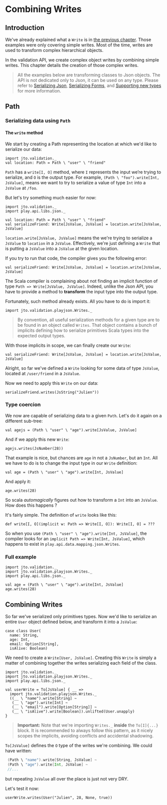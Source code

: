 # Combining Writes

## Introduction

We've already explained what a `Write` is in [the previous chapter](ScalaValidationWrite.md). Those examples were only covering simple writes. Most of the time, writes are used to transform complex hierarchical objects.

In the validation API, we create complex object writes by combining simple writes. This chapter details the creation of those complex writes.

> All the examples below are transforming classes to Json objects. The API is not dedicated only to Json, it can be used on any type. Please refer to [Serializing Json](ScalaValidationJson.md), [Serializing Forms](ScalaValidationMigrationForm.md), and [Supporting new types](ScalaValidationExtensions.md) for more information.

## Path

### Serializing data using `Path`

#### The `write` method

We start by creating a Path representing the location at which we'd like to serialize our data:

```tut
import jto.validation._
val location: Path = Path \ "user" \ "friend"
```

`Path` has a `write[I, O]` method, where `I` represents the input we’re trying to serialize, and `O` is the output type. For example, `(Path \ "foo").write[Int, JsValue]`, means we want to try to serialize a value of type `Int` into a `JsValue` at `/foo`.

But let's try something much easier for now:

```tut:nofail
import jto.validation._
import play.api.libs.json._

val location: Path = Path \ "user" \ "friend"
val serializeFriend: Write[JsValue, JsValue] = location.write[JsValue, JsValue]
```

`location.write[JsValue, JsValue]` means the we're trying to serialize a `JsValue` to `location` in a `JsValue`. Effectively, we're just defining a `Write` that is putting a `JsValue` into a `JsValue` at the given location.

If you try to run that code, the compiler gives you the following error:

```tut:nofail
val serializeFriend: Write[JsValue, JsValue] = location.write[JsValue, JsValue]
```

The Scala compiler is complaining about not finding an implicit function of type `Path => Write[JsValue, JsValue]`. Indeed, unlike the Json API, you have to provide a method to **transform** the input type into the output type.

Fortunately, such method already exists. All you have to do is import it:

```tut
import jto.validation.playjson.Writes._
```

> By convention, all useful serialization methods for a given type are to be found in an object called `Writes`. That object contains a bunch of implicits defining how to serialize primitives Scala types into the expected output types.

With those implicits in scope, we can finally create our `Write`:

```tut:silent
val serializeFriend: Write[JsValue, JsValue] = location.write[JsValue, JsValue]
```

Alright, so far we've defined a `Write` looking for some data of type `JsValue`, located at `/user/friend` in a `JsValue`.

Now we need to apply this `Write` on our data:

```tut
serializeFriend.writes(JsString("Julien"))
```

### Type coercion

We now are capable of serializing data to a given `Path`. Let's do it again on a different sub-tree:

```tut:silent
val agejs = (Path \ "user" \ "age").write[JsValue, JsValue]
```

And if we apply this new `Write`:

```tut
agejs.writes(JsNumber(28))
```

That example is nice, but chances are `age` in not a `JsNumber`, but an `Int`.
All we have to do is to change the input type in our `Write` definition:

```tut:silent
val age = (Path \ "user" \ "age").write[Int, JsValue]
```

And apply it:

```tut
age.writes(28)
```

So scala *automagically* figures out how to transform a `Int` into an `JsValue`. How does this happens ?

It's fairly simple. The definition of `write` looks like this:

```tut
def write[I, O](implicit w: Path => Write[I, O]): Write[I, O] = ???
```

So when you use `(Path \ "user" \ "age").write[Int, JsValue]`, the compiler looks for an `implicit Path => Write[Int, JsValue]`, which happens to exist in `play.api.data.mapping.json.Writes`.

### Full example

```tut:silent
import jto.validation._
import jto.validation.playjson.Writes._
import play.api.libs.json._

val age = (Path \ "user" \ "age").write[Int, JsValue]
age.writes(28)
```

## Combining Writes

So far we've serialized only primitives types.
Now we'd like to serialize an entire `User` object defined below, and transform it into a `JsValue`:

```tut
case class User(
  name: String,
  age: Int,
  email: Option[String],
  isAlive: Boolean)
```

We need to create a `Write[User, JsValue]`. Creating this `Write` is simply a matter of combining together the writes serializing each field of the class.

```tut:silent
import jto.validation._
import jto.validation.playjson.Writes._
import play.api.libs.json._

val userWrite = To[JsValue] { __ =>
  import jto.validation.playjson.Writes._
  ((__ \ "name").write[String] ~
   (__ \ "age").write[Int] ~
   (__ \ "email").write[Option[String]] ~
   (__ \ "isAlive").write[Boolean]).unlifted(User.unapply)
}
```


> **Important:** Note that we're importing `Writes._` **inside** the `To[I]{...}` block.
It is recommended to always follow this pattern, as it nicely scopes the implicits, avoiding conflicts and accidental shadowing.

`To[JsValue]` defines the `O` type of the writes we're combining. We could have written:

```scala
 (Path \ "name").write[String, JsValue] ~
 (Path \ "age").write[Int, JsValue] ~
 //...
```

but repeating `JsValue` all over the place is just not very DRY.

Let's test it now:

```tut
userWrite.writes(User("Julien", 28, None, true))
```
